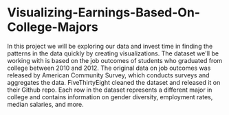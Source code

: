 # Visualizing-Earnings-Based-On-College-Majors

In this project we will be exploring our data and invest time in finding the patterns in the data quickly by creating visualizations.
The dataset we'll be working with is based on the job outcomes of students who graduated from college between 2010 and 2012. The original data on job outcomes was released by American Community Survey, which conducts surveys and aggregates the data. FiveThirtyEight cleaned the dataset and released it on their Github repo.
Each row in the dataset represents a different major in college and contains information on gender diversity, employment rates, median salaries, and more.
